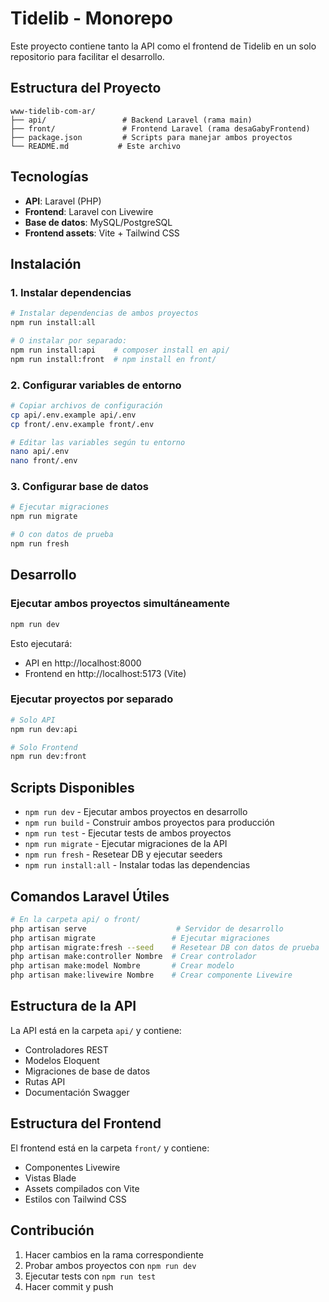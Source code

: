# Tidelib - Monorepo

Este proyecto contiene tanto la API como el frontend de Tidelib en un solo repositorio para facilitar el desarrollo.

## Estructura del Proyecto

```
www-tidelib-com-ar/
├── api/                 # Backend Laravel (rama main)
├── front/               # Frontend Laravel (rama desaGabyFrontend)
├── package.json         # Scripts para manejar ambos proyectos
└── README.md           # Este archivo
```

## Tecnologías

- **API**: Laravel (PHP)
- **Frontend**: Laravel con Livewire
- **Base de datos**: MySQL/PostgreSQL
- **Frontend assets**: Vite + Tailwind CSS

## Instalación

### 1. Instalar dependencias

```bash
# Instalar dependencias de ambos proyectos
npm run install:all

# O instalar por separado:
npm run install:api    # composer install en api/
npm run install:front  # npm install en front/
```

### 2. Configurar variables de entorno

```bash
# Copiar archivos de configuración
cp api/.env.example api/.env
cp front/.env.example front/.env

# Editar las variables según tu entorno
nano api/.env
nano front/.env
```

### 3. Configurar base de datos

```bash
# Ejecutar migraciones
npm run migrate

# O con datos de prueba
npm run fresh
```

## Desarrollo

### Ejecutar ambos proyectos simultáneamente

```bash
npm run dev
```

Esto ejecutará:
- API en http://localhost:8000
- Frontend en http://localhost:5173 (Vite)

### Ejecutar proyectos por separado

```bash
# Solo API
npm run dev:api

# Solo Frontend
npm run dev:front
```

## Scripts Disponibles

- `npm run dev` - Ejecutar ambos proyectos en desarrollo
- `npm run build` - Construir ambos proyectos para producción
- `npm run test` - Ejecutar tests de ambos proyectos
- `npm run migrate` - Ejecutar migraciones de la API
- `npm run fresh` - Resetear DB y ejecutar seeders
- `npm run install:all` - Instalar todas las dependencias

## Comandos Laravel Útiles

```bash
# En la carpeta api/ o front/
php artisan serve                    # Servidor de desarrollo
php artisan migrate                 # Ejecutar migraciones
php artisan migrate:fresh --seed    # Resetear DB con datos de prueba
php artisan make:controller Nombre  # Crear controlador
php artisan make:model Nombre       # Crear modelo
php artisan make:livewire Nombre    # Crear componente Livewire
```

## Estructura de la API

La API está en la carpeta `api/` y contiene:
- Controladores REST
- Modelos Eloquent
- Migraciones de base de datos
- Rutas API
- Documentación Swagger

## Estructura del Frontend

El frontend está en la carpeta `front/` y contiene:
- Componentes Livewire
- Vistas Blade
- Assets compilados con Vite
- Estilos con Tailwind CSS

## Contribución

1. Hacer cambios en la rama correspondiente
2. Probar ambos proyectos con `npm run dev`
3. Ejecutar tests con `npm run test`
4. Hacer commit y push
